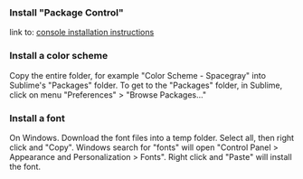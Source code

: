 ### Install "Package Control"

link to: [console installation instructions](https://sublime.wbond.net/installation#st2)


### Install a color scheme

Copy the entire folder, for example "Color Scheme - Spacegray" into Sublime's "Packages" folder. To get to the "Packages" folder, in Sublime, click on menu "Preferences" > "Browse Packages..."

### Install a font

On Windows. Download the font files into a temp folder. Select all, then right click and "Copy". Windows search for "fonts" will open "Control Panel > Appearance and Personalization > Fonts". Right click and "Paste" will install the font.
